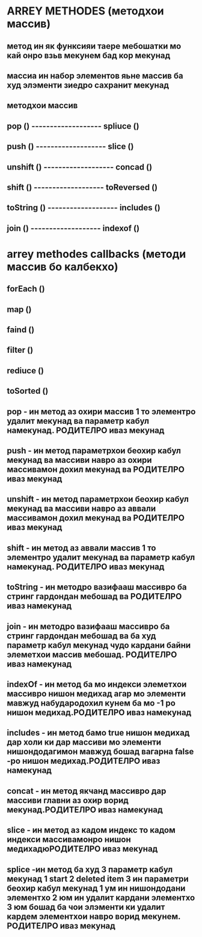 #   ARREY METHODES (методхои  массив)
## метод ин як функсияи таере мебошатки мо кай онро взьв мекунем бад кор мекунад
## массиа ин набор элементов яьне массив ба худ элэменти зиедро сахранит мекунад 
##  методхои массив 
## pop          ()  -------------------                      spliuce      ()
## push         ()  -------------------                      slice        ()
## unshift      ()  -------------------                      concad       ()
## shift        ()  -------------------                      toReversed   ()
## toString     ()  -------------------                      includes     ()
## join         ()  -------------------                      indexof      ()


#      arrey  methodes callbacks  (методи массив бо калбекхо)
## forEach      ()
## map          ()
## faind        ()
## filter       ()
## rediuce      ()
## toSorted     ()


## pop - ин метод аз охири массив 1 то элементро удалит мекунад  ва параметр  кабул намекунад. РОДИТЕЛРО иваз мекунад
## push - ин метод параметрхои беохир кабул мекунад ва массиви навро аз охири массивамон дохил мекунад ва  РОДИТЕЛРО иваз мекунад
## unshift - ин метод параметрхои беохир кабул мекунад ва массиви навро аз аввали массивамон дохил мекунад ва  РОДИТЕЛРО иваз мекунад
## shift - ин метод аз аввали массив 1 то элементро удалит мекунад ва параметр кабул намекунад. РОДИТЕЛРО иваз мекунад 
## toString - ин методро вазифааш массивро  ба стринг гардондан мебошад ва  РОДИТЕЛРО иваз намекунад
## join - ин методро вазифааш массивро  ба стринг гардондан мебошад  ва  ба худ параметр кабул мекунад чудо кардани байни элеметхои массив мебошад. РОДИТЕЛРО иваз намекунад
## indexOf - ин  метод ба мо индекси элеметхои массивро  нишон медихад агар мо элементи мавжуд набудародохил кунем  ба мо -1 ро нишон медихад.РОДИТЕЛРО иваз намекунад
## includes  - ин  метод бамо true нишон медихад дар холи ки  дар массиви мо элементи нишондодагимон мавжуд бошад вагарна false -ро нишон медихад.РОДИТЕЛРО иваз намекунад
## concat - ин метод якчанд массивро дар массиви главни  аз охир ворид мекунад.РОДИТЕЛРО иваз намекунад
## slice - ин метод аз кадом индекс то кадом индекси массивамонро нишон медихадюРОДИТЕЛРО иваз мекунад
## splice -ин метод ба худ 3 параметр кабул мекунад  1 start 2 deleted item  3 ин параметри беохир кабул мекунад 1 ум ин нишондодани элементхо 2 юм ин удалит кардани элементхо 3 юм бошад ба чои элэменти ки удалит кардем  элементхои навро ворид мекунем. РОДИТЕЛРО иваз мекунад

